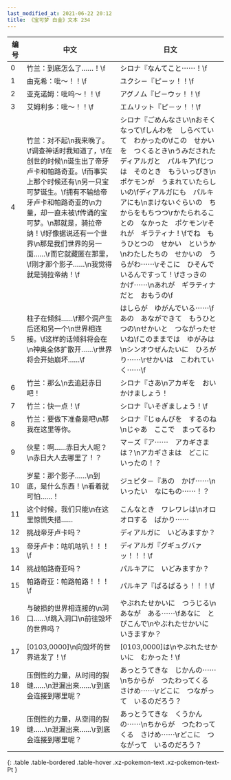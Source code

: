 ```yaml
---
last_modified_at: 2021-06-22 20:12
title: 《宝可梦 白金》文本 234
---
```

| 编号 | 中文 | 日文 |
| ---- | ---- | ---- |
| 0 | 竹兰：到底怎么了……！\f | シロナ『なんてこと⋯⋯！\f |
| 1 | 由克希：吡～！！\f | ユクシ－『ピ－ッ！！\f |
| 2 | 亚克诺姆：吡呜～！！\f | アグノム『ピ－ウッ！！\f |
| 3 | 艾姆利多：吡～！！\f | エムリット『ピ－ッ！！\f |
| 4 | 竹兰：对不起\n我来晚了。\f调查神话时我知道了，\f在创世的时候\n诞生出了帝牙卢卡和帕路奇亚。\f而事实上那个时候还有\n另一只宝可梦诞生。\f拥有不输给帝牙卢卡和帕路奇亚的\n力量，却一直未被\f传诵的宝可梦。\n那就是，骑拉帝纳！\f好像据说还有一个世界\n那是我们世界的另一面……\r而它就藏匿在那里，\f刚才那个影子……\n我觉得就是骑拉帝纳！\f | シロナ『ごめんなさい\nおそくなって\fしんわを　しらべていて　わかったの\fこの　せかいを　つくるとき\nうみだされた　ディアルガと　パルキア\fじつは　そのとき　もういっぴき\nポケモンが　うまれていたらしいの\fディアルガにも　パルキアにも\nまけないぐらいの　ちからをもちつつ\rかたられることの　なかった　ポケモン\rそれが　ギラティナ！\fでね　もうひとつの　せかい　というか\nわたしたちの　せかいの　うらがわ⋯⋯\rそこに　ひそんでいるんですって！\fさっきの　かげ⋯⋯\nあれが　ギラティナだと　おもうの\f |
| 5 | 柱子在倾斜……\f那个洞产生后还和另一个\n世界相连接。\f这样的话倾斜将会在\n神奥全体扩散开……\r世界将会开始崩坏……\f | はしらが　ゆがんでいる⋯⋯\fあの　あなができて　もうひとつの\nせかいと　つながったせいね\fこのままでは　ゆがみは\nシンオウぜんたいに　ひろがり⋯⋯\rせかいは　こわれていく⋯⋯\f |
| 6 | 竹兰：那么\n去追赶赤日吧！ | シロナ『さあ\nアカギを　おいかけましょう！ |
| 7 | 竹兰：快一点！\f | シロナ『いそぎましょう！\f |
| 8 | 竹兰：要做下准备是吧\n那我在这里等你。 | シロナ『じゅんびを　するのね\nじゃあ　ここで　まってるわ |
| 9 | 伙星：啊……赤日大人呢？\n赤日大人去哪里了！？ | マ－ズ『ア⋯⋯　アカギさまは？\nアカギさまは　どこに　いったの！？ |
| 10 | 岁星：那个影子……\n到底，是什么东西！\n看着就可怕……！ | ジュピタ－『あの　かげ⋯⋯\nいったい　なにもの⋯⋯！？ |
| 11 | 这个时候，我们只能\n在这里惊慌失措…… | こんなとき　ワレワレは\nオロオロする　ばかり⋯⋯ |
| 12 | 挑战帝牙卢卡吗？ | ディアルガに　いどみますか？ |
| 13 | 帝牙卢卡：咕叽咕叭！！！\f | ディアルガ『グギュグバァッ！！！\f |
| 14 | 挑战帕路奇亚吗？ | パルキアに　いどみますか？ |
| 15 | 帕路奇亚：帕路帕路！！！\f | パルキア『ぱるぱるぅ！！！\f |
| 16 | 与破损的世界相连接的\n洞口……\f跳入洞口\n前往毁坏的世界吗？ | やぶれたせかいに　つうじる\nあなが　ある⋯⋯\fあなに　とびこんで\nやぶれたせかいに　いきますか？ |
| 17 | [0103,0000]\n向毁坏的世界进发了！\f | [0103,0000]は\nやぶれたせかいに　むかった！\f |
| 18 | 压倒性的力量，从时间的裂缝……\n泄漏出来……\r到底会连接到哪里呢？ | あっとうてきな　じかんの⋯⋯\nちからが　つたわってくる　さけめ⋯⋯\rどこに　つながって　いるのだろう？ |
| 19 | 压倒性的力量，从空间的裂缝……\n泄漏出来……\r到底会连接到哪里呢？ | あっとうてきな　くうかんの⋯⋯\nちからが　つたわってくる　さけめ⋯⋯\rどこに　つながって　いるのだろう？ |
{: .table .table-bordered .table-hover .xz-pokemon-text .xz-pokemon-text-Pt }